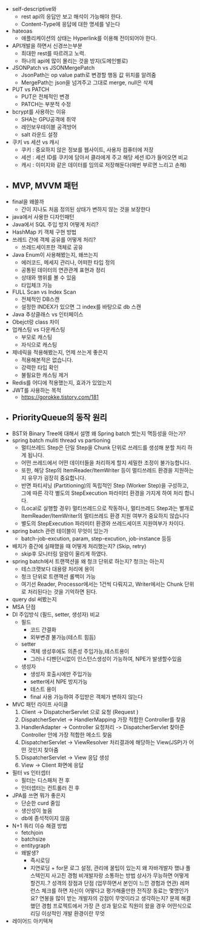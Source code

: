 - self-descriptive와 
  - rest api의 응답만 보고 해석이 가능해야 한다.
  - Content-Type에 응답에 대한 명세를 넣는다
- hateoas
  - 애플리케이션의 상태는 Hyperlink를 이용해 전이되어야 한다.
- API개발을 하면서 신경쓰는부분
  - 최대한 rest를 따르려고 노력.
  - 하나의 api에 많이 몰리는 것을 방지(도메인별로)
- JSONPatch vs JSONMergePatch
  - JsonPath는 op value path로 변경할 행동 값 위치를 알려줌
  - MergePath는 json을 넘겨주고 그대로 merge, null은 삭제
- PUT vs PATCH
  - PUT은 전체적인 변경
  - PATCH는 부분적 수정
- bcrypt를 사용하는 이유
  - SHA는 GPU공격에 취약
  - 레인보우테이블 공격방어
  - salt 라운드 설정
- 쿠키 vs 세션 vs 캐시
  - 쿠키 : 중요하지 않은 정보를 웹사이트, 사용자 컴퓨터에 저장
  - 세션 : 세션 ID를 쿠키에 담아서 클라에게 주고 해당 세션 ID가 들어오면 비교
  - 캐시 : 이미지와 같은 데이터를 임의로 저장해둔다(매번 부르면 느리고 손해)
- MVP, MVVM 패턴
  - 
- final을 왜쓸까
  - 간이 지나도 처음 정의된 상태가 변하지 않는 것을 보장한다
- java에서 사용한 디자인패턴
- Java에서 SQL 주입 방지 어떻게 처리?
- HashMap 키 객체 구현 방법
- 쓰레드 간에 객체 공유를 어떻게 처리?
  - 쓰레드세이프한 객체로 공유
- Java Enum이 사용해봤는지, 왜쓰는지
  - 에러코드, 메세지 관리나, 어떠한 타입 정의
  - 공통된 데이터의 연관관계 표현과 정리
  - 상태와 행위를 볼 수 있음
  - 타입체크 가능
- FULL Scan vs Index Scan
  - 전체적인 DB스캔
  - 설정한 INDEX가 있으면 그 index를 바탕으로 db 스캔
- Java 추상클래스 vs 인터페이스
- Obejct랑 class 차이
- 업캐스팅 vs 다운캐스팅
  - 부모로 캐스팅
  - 자식으로 캐스팅
- 제네릭을 적용해봤는지, 언제 쓰는게 좋은지
  - 적용해본적은 없습니다.
  - 강력한 타입 확인
  - 불필요한 캐스팅 제거
- Redis를 어디에 적용했는지, 효과가 있었는지
- JWT를 사용하는 목적
  - https://gorokke.tistory.com/181
- PriorityQueue의 동작 원리
  -
- BST와 Binary Tree에 대해서 설명
왜 Spring batch 썻는지
멱등성을 아는가?
- spring batch muliti thread vs partioning
  - 멀티쓰레드 Step은 단일 Step을 Chunk 단위로 쓰레드를 생성해 분할 처리 하게 됩니다.
  - 어떤 쓰레드에서 어떤 데이터들을 처리하게 할지 세밀한 조정이 불가능합니다.
  - 또한, 해당 Step의 ItemReader/ItemWriter 등이 멀티쓰레드 환경을 지원하는지 유무가 굉장히 중요합니다.
  - 반면 파티셔닝 (Partitioning)의 독립적인 Step (Worker Step)을 구성하고, 그에 따른 각각 별도의 StepExecution 파라미터 환경을 가지게 하여 처리 합니다.
  - (Local로 실행할 경우) 멀티쓰레드으로 작동하나, 멀티쓰레드 Step과는 별개로 ItemReader/ItemWriter의 멀티쓰레드 환경 지원 여부가 중요하지 않습니다
  - 별도의 StepExecution 파라미터 환경와 쓰레드세이프 지원여부가 차이다.
- spring batch 관련 테이블이 무엇이 있는가
  - batch-job-excution, param, step-excution, job-instance 등등
- 배치가 중간에 실패했을 때 어떻게 처리했는지? (Skip, retry)
  - skip후 모니터링 알람이 울리게 하였다.
- spring batch에서 트랜잭션을 왜 청크 단위로 하는지? 청크는 아는지
  - 테스크랫보다 대용량 처리에 용이
  - 청크 단위로 트랜잭션 롤백이 가능
  - 여기선 Reader, Processor에서는 1건씩 다뤄지고, Writer에서는 Chunk 단위로 처리된다는 것을 기억하면 된다.
- query dsl 써봤는지
- MSA 단점
- DI 주입방식 (필드, setter, 생성자) 비교
  - 필드
    - 코드 간결화
    - 외부변경 불가능(테스트 힘듬)
  - setter
    - 객체 생성후에도 의존성 주입가능,테스트용이
    - 그러나 디펜던시없이 인스턴스생성이 가능하여, NPE가 발생할수있음
  - 생성자
    - 생성자 호출시에만 주입가능
    - setter에서 NPE 방지가능
    - 테스트 용이
    - final 사용 가능하여 주입받은 객체가 변하지 않는다
- MVC 패턴 라이프 사이클
  1. Client -> DispatcherServlet 으로 요청 (Request )
  2. DispatcherServlet -> HandlerMapping 가장 적합한 Controller를 찾음
  3. HandlerAdapter -> Controller 요청처리 -> DispatcherServlet 찾아준 Controller 안에 가장 적합한 메소드 찾음
  4. DispatcherServlet -> ViewResolver 처리결과에 해당하는 View(JSP)가 어떤 것인지 찾아줌
  5. DispatcherServlet -> View 응답 생성
  6. View -> Client 화면에 응답
- 필터 vs 인터셉터
  - 필터는 디스패처 전 후
  - 인터셉터는 컨트롤러 전 후
- JPA를 쓰면 뭐가 좋은지
  - 단순한 curd 줄임
  - 생산성이 높음
  - db에 종석적이지 않음
- N+1 쿼리 이슈 해결 방법
  - fetchjoin
  - batchsize
  - entitygraph
  - 왜발생?
    - 즉시로딩
    - 지연로딩 + for문
로그 설정, 관리에 꿀팁이 있는지
왜 자바개발자 했냐
풀스텍인지
사고친 경험
비개발자랑 소통하는 방법
상사가 무능하면 어떻게 할건지..?
성격의 장점과 단점 (업무하면서 본인이 느낀 경험과 연관)
레퍼런스 체크를 하면 자신이 어떻다고 평가해줄만한 전직장 동료는 몇명인가요?
연봉을 많이 받는 개발자의 강점이 무엇이라고 생각하는지?
문제 해결했던 경험
프로젝트에서 가장 큰 성과
밑으로 직원이 왔을 경우 어떤식으로 리딩
이상적인 개발 환경이란 무엇
- 레이어드 아키텍쳐